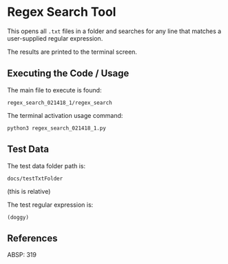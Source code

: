 # Regex Search Tool

This opens all `.txt` files in a folder and searches for any line that matches a user-supplied regular expression.

The results are printed to the terminal screen.

## Executing the Code / Usage

The main file to execute is found:

	regex_search_021418_1/regex_search

The terminal activation usage command:

	python3 regex_search_021418_1.py

## Test Data

The test data folder path is:

	docs/testTxtFolder

(this is relative)

The test regular expression is:

	(doggy)

## References

ABSP: 319

